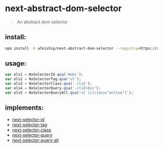 # next-abstract-dom-selector
> An abstract dom selector

## install:
```bash
npm install -S afeiship/next-abstract-dom-selector --registry=https://registry.npm.taobao.org
```

## usage:
```js
var els1 = NxSelectorId.qsa('#abc');
var els2 = NxSelectorTag.qsa('ul');
var els3 = NxSelectorClass.qsa('.cls2');
var els4 = NxSelectorQuery.qsa('.cls2>div');
var els5 = NxSelectorQueryAll.qsa('ul li[class="active"]');
```

## implements:
- [next-selector-id](https://github.com/afeiship/next-selector-id)
- [next-selector-tag](https://github.com/afeiship/next-selector-tag)
- [next-selector-class](https://github.com/afeiship/next-selector-class)
- [next-selector-query](https://github.com/afeiship/next-selector-query)
- [next-selector-query-all](https://github.com/afeiship/next-selector-query-all)
